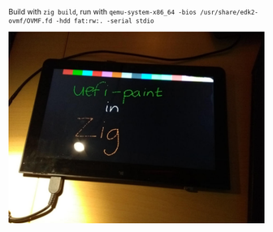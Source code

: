 Build with `zig build`, run with `qemu-system-x86_64 -bios /usr/share/edk2-ovmf/OVMF.fd -hdd fat:rw:. -serial stdio`

![screenshot](screenshot.jpg)
